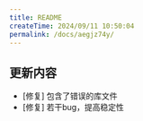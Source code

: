 ```yaml
---
title: README
createTime: 2024/09/11 10:50:04
permalink: /docs/aegjz74y/
---
```

## 更新内容

* [修复] 包含了错误的库文件
* [修复] 若干bug，提高稳定性